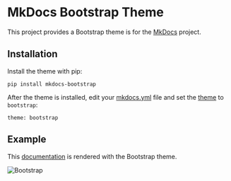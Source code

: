 # MkDocs Bootstrap Theme

This project provides a Bootstrap theme is for the [MkDocs] project.

## Installation

Install the theme with pip:

    pip install mkdocs-bootstrap

After the theme is installed, edit your [mkdocs.yml] file and set the [theme]
to `bootstrap`:

    theme: bootstrap

## Example

This [documentation] is rendered with the Bootstrap theme.

![Bootstrap](http://bootstrapdocs.com/v2.3.1/docs/assets/img/examples/bootstrap-example-fluid.png)


[Mkdocs]: http://www.mkdocs.org
[mkdocs.yml]: http://www.mkdocs.org/user-guide/configuration/
[theme]: http://www.mkdocs.org/user-guide/configuration/#theme
[documentation]: http://mkdocs.github.io/mkdocs-bootstrap/
